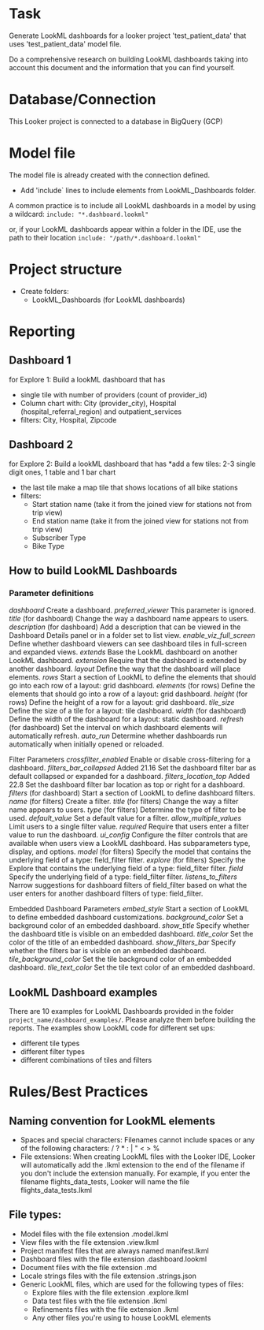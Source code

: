 # Task

Generate LookML dashboards for a looker project 'test_patient_data' that uses 'test_patient_data' model file.

Do a comprehensive research on building LookML dashboards taking into account this document and the information that you can find yourself.

# Database/Connection

This Looker project is connected to a database in BigQuery (GCP)

# Model file
The model file is already created with the connection defined.

* Add 'include` lines to include elements from LookML_Dashboards folder.

A common practice is to include all LookML dashboards in a model by using a wildcard:
`include: "*.dashboard.lookml"`

or, if your LookML dashboards appear within a folder in the IDE, use the path to their location
`include: "/path/*.dashboard.lookml"`


# Project structure

* Create folders:
   * LookML_Dashboards (for LookML dashboards)

# Reporting

## Dashboard 1
for Explore 1:
Build a lookML dashboard that has
   * single tile with number of providers (count of provider_id)
   * Column chart with: City (provider_city), Hospital (hospital_referral_region) and outpatient_services
   * filters: City, Hospital, Zipcode

## Dashboard 2
for Explore 2:
Build a lookML dashboard that has
   *add a few tiles: 2-3 single digit ones, 1 table and 1 bar chart
   * the last tile make a map tile that shows locations of all bike stations
   * filters:
       * Start station name (take it from the joined view for stations not from trip view)
       * End station name (take it from the joined view for stations not from trip view)
       * Subscriber Type
       * Bike Type

## How to build LookML Dashboards

### Parameter definitions

*dashboard*	Create a dashboard.
*preferred_viewer*	This parameter is ignored.
*title* (for dashboard)	Change the way a dashboard name appears to users.
*description* (for dashboard)	Add a description that can be viewed in the Dashboard Details panel or in a folder set to list view.
*enable_viz_full_screen*	Define whether dashboard viewers can see dashboard tiles in full-screen and expanded views.
*extends*	Base the LookML dashboard on another LookML dashboard.
*extension*	Require that the dashboard is extended by another dashboard.
*layout*	Define the way that the dashboard will place elements.
*rows*	Start a section of LookML to define the elements that should go into each row of a layout: grid dashboard.
*elements* (for rows)	Define the elements that should go into a row of a layout: grid dashboard.
*height* (for rows)	Define the height of a row for a layout: grid dashboard.
*tile_size*	Define the size of a tile for a layout: tile dashboard.
*width* (for dashboard)	Define the width of the dashboard for a layout: static dashboard.
*refresh* (for dashboard)	Set the interval on which dashboard elements will automatically refresh.
*auto_run*	Determine whether dashboards run automatically when initially opened or reloaded.

Filter Parameters
*crossfilter_enabled*	Enable or disable cross-filtering for a dashboard.
*filters_bar_collapsed*	Added 21.16 Set the dashboard filter bar as default collapsed or expanded for a dashboard.
*filters_location_top*	Added 22.8 Set the dashboard filter bar location as top or right for a dashboard.
*filters* (for dashboard)	Start a section of LookML to define dashboard filters.
*name* (for filters)	Create a filter.
*title* (for filters)	Change the way a filter name appears to users.
*type* (for filters)	Determine the type of filter to be used.
*default_value*	Set a default value for a filter.
*allow_multiple_values*	Limit users to a single filter value.
*required*	Require that users enter a filter value to run the dashboard.
*ui_config*	Configure the filter controls that are available when users view a LookML dashboard. Has subparameters type, display, and options.
*model* (for filters)	Specify the model that contains the underlying field of a type: field_filter filter.
*explore* (for filters)	Specify the Explore that contains the underlying field of a type: field_filter filter.
*field*	Specify the underlying field of a type: field_filter filter.
*listens_to_filters*	Narrow suggestions for dashboard filters of field_filter based on what the user enters for another dashboard filters of type: field_filter.

Embedded Dashboard Parameters
*embed_style*	Start a section of LookML to define embedded dashboard customizations.
*background_color*	Set a background color of an embedded dashboard.
*show_title*	Specify whether the dashboard title is visible on an embedded dashboard.
*title_color*	Set the color of the title of an embedded dashboard.
*show_filters_bar*	Specify whether the filters bar is visible on an embedded dashboard.
*tile_background_color*	Set the tile background color of an embedded dashboard.
*tile_text_color*	Set the tile text color of an embedded dashboard.

## LookML Dashboard examples

There are 10 examples for LookML Dashboards provided in the folder `project_name/dashboard_examples/`. Please analyze them before building the reports. 
The examples show LookML code for different set ups:
* different tile types
* different filter types
* different combinations of tiles and filters

# Rules/Best Practices

## Naming convention for LookML elements

* Spaces and special characters: Filenames cannot include spaces or any of the following characters: / ? * : | " < > %
* File extensions: When creating LookML files with the Looker IDE, Looker will automatically add the .lkml extension to the end of the filename if you don't include the extension manually. For example, if you enter the filename flights_data_tests, Looker will name the file flights_data_tests.lkml

## File types:

* Model files with the file extension .model.lkml
* View files with the file extension .view.lkml
* Project manifest files that are always named manifest.lkml
* Dashboard files with the file extension .dashboard.lookml
* Document files with the file extension .md
* Locale strings files with the file extension .strings.json
* Generic LookML files, which are used for the following types of files:
   * Explore files with the file extension .explore.lkml
   * Data test files with the file extension .lkml
   * Refinements files with the file extension .lkml
   * Any other files you're using to house LookML elements